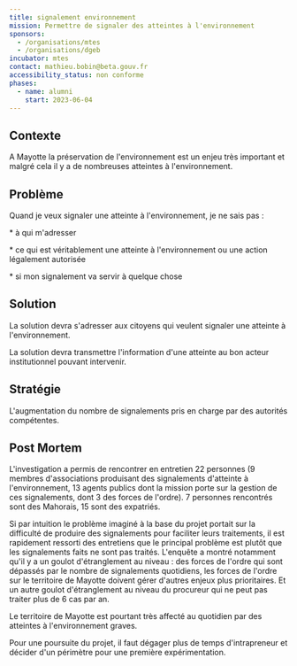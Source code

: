 ```yaml
---
title: signalement environnement
mission: Permettre de signaler des atteintes à l'environnement
sponsors:
  - /organisations/mtes
  - /organisations/dgeb
incubator: mtes
contact: mathieu.bobin@beta.gouv.fr
accessibility_status: non conforme
phases:
  - name: alumni
    start: 2023-06-04
---
```

## Contexte

A﻿ Mayotte la préservation de l'environnement est un enjeu très important et malgré cela il y a de nombreuses atteintes à l'environnement. 

## Problème

Quand je veux signaler une atteinte à l'environnement, je ne sais pas :

\*﻿ à qui m'adresser

\*﻿ ce qui est véritablement une atteinte à l'environnement ou une action légalement autorisée

\*﻿ si mon signalement va servir à quelque chose

## Solution

La solution devra s'adresser aux citoyens qui veulent signaler une atteinte à l'environnement.

L﻿a solution devra transmettre l'information d'une atteinte au bon acteur institutionnel pouvant intervenir.

## Stratégie

L'augmentation du nombre de signalements pris en charge par des autorités compétentes.

## Post Mortem

L'investigation a permis de rencontrer en entretien 22 personnes (9 membres d'associations produisant des signalements d'atteinte à l'environnement, 13 agents publics dont la mission porte sur la gestion de ces signalements, dont 3 des forces de l'ordre). 7 personnes rencontrés sont des Mahorais, 15 sont des expatriés.

Si par intuition le problème imaginé à la base du projet portait sur la difficulté de produire des signalements pour faciliter leurs traitements, il est rapidement ressorti des entretiens que le principal problème est plutôt que les signalements faits ne sont pas traités. L'enquête a montré notamment qu'il y a un goulot d'étranglement au niveau : des forces de l'ordre qui sont dépassés par le nombre de signalements quotidiens, les forces de l'ordre sur le territoire de Mayotte doivent gérer d'autres enjeux plus prioritaires. Et un autre goulot d'étranglement au niveau du procureur qui ne peut pas traiter plus de 6 cas par an.

Le territoire de Mayotte est pourtant très affecté au quotidien par des atteintes à l'environnement graves.

Pour une poursuite du projet, il faut dégager plus de temps d'intrapreneur et décider d'un périmètre pour une première expérimentation.